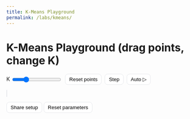```yaml
---
title: K-Means Playground
permalink: /labs/kmeans/
---
```


# K-Means Playground (drag points, change K)

<div class="km-toolbar">
  <label>K <input id="kval" type="range" min="2" max="6" value="3"></label>
  <button id="reset" class="km-btn">Reset points</button>
  <button id="step"  class="km-btn">Step</button>
  <button id="auto"  class="km-btn">Auto ▷</button>
</div>

<canvas id="km" width="720" height="440" style="border:1px solid #e5e7eb;border-radius:10px"></canvas>

<div class="share-row" style="margin-top:10px">
  <button id="shareLink"  class="km-btn">Share setup</button>
  <button id="resetState" class="km-btn">Reset parameters</button>
</div>

<style>
.km-toolbar{display:flex;gap:8px;margin-bottom:8px;align-items:center}
.km-toolbar input[type=range]{vertical-align:middle}
.km-btn{padding:6px 10px;border:1px solid #e5e7eb;border-radius:8px;background:#fff;cursor:pointer}
.km-btn:hover{background:#f8fafc}
html[data-theme="dark"] #km{border-color:#1f2937}
html[data-theme="dark"] .km-btn{background:#0f172a;border-color:#1f2937;color:#e8eef7}
</style>

<!-- Inline StateShare fallback so buttons always work -->
<script>
window.StateShare = window.StateShare || (function(){
  function _parse(){
    const p = new URLSearchParams(location.search);
    const k = p.get('k'); const pts = p.get('pts');
    return {
      k: k ? (+k||3) : undefined,
      pts: pts ? pts.split(';')
                 .map(s=>s.split(',').map(Number))
                 .filter(a=>a.length===2 && a.every(n=>Number.isFinite(n))) : undefined
    };
  }
  function load(defaults){
    const s = _parse();
    return {
      k: (s.k ?? defaults.k),
      pts: (s.pts ?? defaults.pts)
    };
  }
  function save({k, pts}){
    const p = new URLSearchParams(location.search);
    if (k != null) p.set('k', k);
    if (Array.isArray(pts))
      p.set('pts', pts.map(([x,y])=>`${Math.round(x)},${Math.round(y)}`).join(';'));
    const url = location.pathname + '?' + p.toString() + location.hash;
    history.replaceState(null, '', url);
  }
  async function copyLink(btn){
    try{
      await navigator.clipboard.writeText(location.href);
      const old = btn.textContent; btn.textContent='Copied!'; setTimeout(()=>btn.textContent=old, 1200);
    }catch(_){ alert(location.href); }
  }
  function reset(){
    history.replaceState(null,'', location.pathname);
    location.reload();
  }
  return { load, save, copyLink, reset };
})();
</script>

<script>
(function(){
  // ====== State & canvas setup ======
  const W=720,H=440,c=document.getElementById('km'),g=c.getContext('2d');
  const col=['#2563eb','#16a34a','#f59e0b','#ef4444','#a855f7','#06b6d4'];

  // Load sharable state (query string), fallback to defaults
  const defaults = { k:3, pts:[] };
  const shared   = StateShare.load(defaults);

  let P=[], C=[], K = shared.k ?? 3;
  let dragging=null, auto=null;

  // DOM
  const kval  = document.getElementById('kval');
  const reset = document.getElementById('reset');
  const stepB = document.getElementById('step');
  const autoB = document.getElementById('auto');

  kval.value = K;

  function toArrayPoints(){ return P.map(p=>[Math.round(p.x), Math.round(p.y)]); }
  function persist(){ StateShare.save({ k:K, pts: toArrayPoints() }); }

  function assign(){
    P.forEach(p=>{
      let best=0,b=Infinity;
      for(let k=0;k<K;k++){
        const dx=p.x-C[k].x, dy=p.y-C[k].y, d=dx*dx+dy*dy;
        if(d<b){b=d;best=k;}
      }
      p.k=best;
    });
  }

  function update(){
    for(let k=0;k<K;k++){
      const S=P.filter(p=>p.k===k);
      if(S.length){
        C[k].x=S.reduce((s,p)=>s+p.x,0)/S.length;
        C[k].y=S.reduce((s,p)=>s+p.y,0)/S.length;
      }
    }
  }

  function step(){ assign(); update(); draw(); }

  function draw(){
    g.clearRect(0,0,W,H);
    P.forEach(p=>{ g.fillStyle=col[p.k%col.length]; g.beginPath(); g.arc(p.x,p.y,3,0,Math.PI*2); g.fill(); });
    for(let k=0;k<K;k++){ g.strokeStyle=col[k%col.length]; g.lineWidth=3; g.strokeRect(C[k].x-6,C[k].y-6,12,12); }
  }

  function initRandom(n=140){
    P=[...Array(n)].map(()=>({x:20+Math.random()*(W-40), y:20+Math.random()*(H-40), k:0}));
    C=[...Array(K)].map((_,i)=>({x:W*(i+1)/(K+1), y:H*(i+1)/(K+1)}));
    step(); persist();
  }

  function initFromState(){
    if (Array.isArray(shared.pts) && shared.pts.length){
      P = shared.pts.map(([x,y])=>({x:Math.max(2,Math.min(W-2, +x||0)),
                                    y:Math.max(2,Math.min(H-2, +y||0)),
                                    k:0}));
      C=[...Array(K)].map((_,i)=>({x:W*(i+1)/(K+1), y:H*(i+1)/(K+1)}));
      step();
    } else {
      initRandom();
    }
  }

  // Interactions: drag points / click to add
  c.onmousedown=e=>{
    const r=c.getBoundingClientRect(), x=e.clientX-r.left, y=e.clientY-r.top;
    const hit=P.find(p=> (p.x-x)**2+(p.y-y)**2 < 7**2 );
    if(hit){ dragging=hit; }
    else { P.push({x,y,k:0}); step(); persist(); }
  };
  c.onmousemove=e=>{
    if(!dragging) return;
    const r=c.getBoundingClientRect();
    dragging.x=Math.max(2,Math.min(W-2, e.clientX-r.left));
    dragging.y=Math.max(2,Math.min(H-2, e.clientY-r.top));
    step();
  };
  c.onmouseup=()=>{ if(dragging){ dragging=null; persist(); } };
  c.onmouseleave=()=>{ if(dragging){ dragging=null; persist(); } };

  // Controls
  kval.oninput=e=>{
    K=+e.target.value;
    C=[...Array(K)].map((_,i)=>({x:W*(i+1)/(K+1),y:H*(i+1)/(K+1)}));
    step(); persist();
  };
  reset.onclick = ()=>{ initRandom(); };
  stepB.onclick  = step;
  autoB.onclick  = e=>{
    if(auto){ clearInterval(auto); auto=null; e.target.textContent='Auto ▷'; }
    else { auto=setInterval(step,400); e.target.textContent='Auto ❚❚'; }
  };

  // Share buttons
  document.getElementById('shareLink').onclick  = (ev)=> StateShare.copyLink(ev.target);
  document.getElementById('resetState').onclick = ()=>  StateShare.reset();

  // Go!
  initFromState();
})();
</script>
